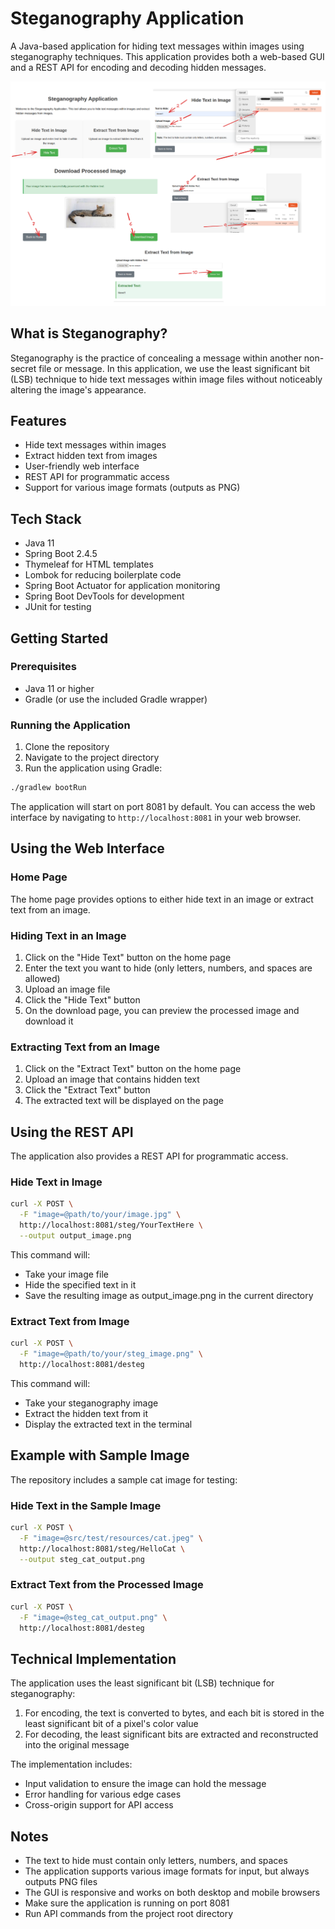# Steganography Application

A Java-based application for hiding text messages within images using steganography techniques. This application provides both a web-based GUI and a REST API for encoding and decoding hidden messages.

![Application Instructions](src/main/resources/instructions.png)

## What is Steganography?

Steganography is the practice of concealing a message within another non-secret file or message. In this application, we use the least significant bit (LSB) technique to hide text messages within image files without noticeably altering the image's appearance.

## Features

- Hide text messages within images
- Extract hidden text from images
- User-friendly web interface
- REST API for programmatic access
- Support for various image formats (outputs as PNG)

## Tech Stack

- Java 11
- Spring Boot 2.4.5
- Thymeleaf for HTML templates
- Lombok for reducing boilerplate code
- Spring Boot Actuator for application monitoring
- Spring Boot DevTools for development
- JUnit for testing

## Getting Started

### Prerequisites

- Java 11 or higher
- Gradle (or use the included Gradle wrapper)

### Running the Application

1. Clone the repository
2. Navigate to the project directory
3. Run the application using Gradle:

```bash
./gradlew bootRun
```

The application will start on port 8081 by default. You can access the web interface by navigating to `http://localhost:8081` in your web browser.

## Using the Web Interface

### Home Page

The home page provides options to either hide text in an image or extract text from an image.

### Hiding Text in an Image

1. Click on the "Hide Text" button on the home page
2. Enter the text you want to hide (only letters, numbers, and spaces are allowed)
3. Upload an image file
4. Click the "Hide Text" button
5. On the download page, you can preview the processed image and download it

### Extracting Text from an Image

1. Click on the "Extract Text" button on the home page
2. Upload an image that contains hidden text
3. Click the "Extract Text" button
4. The extracted text will be displayed on the page

## Using the REST API

The application also provides a REST API for programmatic access.

### Hide Text in Image

```bash
curl -X POST \
  -F "image=@path/to/your/image.jpg" \
  http://localhost:8081/steg/YourTextHere \
  --output output_image.png
```

This command will:
- Take your image file
- Hide the specified text in it
- Save the resulting image as output_image.png in the current directory

### Extract Text from Image

```bash
curl -X POST \
  -F "image=@path/to/your/steg_image.png" \
  http://localhost:8081/desteg
```

This command will:
- Take your steganography image
- Extract the hidden text from it
- Display the extracted text in the terminal

## Example with Sample Image

The repository includes a sample cat image for testing:

### Hide Text in the Sample Image

```bash
curl -X POST \
  -F "image=@src/test/resources/cat.jpeg" \
  http://localhost:8081/steg/HelloCat \
  --output steg_cat_output.png
```

### Extract Text from the Processed Image

```bash
curl -X POST \
  -F "image=@steg_cat_output.png" \
  http://localhost:8081/desteg
```

## Technical Implementation

The application uses the least significant bit (LSB) technique for steganography:

1. For encoding, the text is converted to bytes, and each bit is stored in the least significant bit of a pixel's color value
2. For decoding, the least significant bits are extracted and reconstructed into the original message

The implementation includes:
- Input validation to ensure the image can hold the message
- Error handling for various edge cases
- Cross-origin support for API access

## Notes

- The text to hide must contain only letters, numbers, and spaces
- The application supports various image formats for input, but always outputs PNG files
- The GUI is responsive and works on both desktop and mobile browsers
- Make sure the application is running on port 8081
- Run API commands from the project root directory
